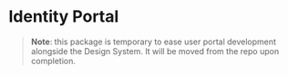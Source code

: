 # Identity Portal

> **Note**: this package is temporary to ease user portal development alongside the Design System. It will be moved from the repo upon completion.
